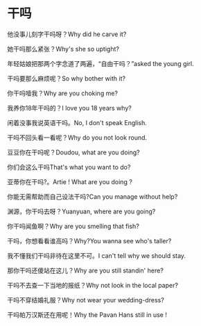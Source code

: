 # 干吗

<p><span class="chinese">他没事儿刻字干吗呀？</span><span class="english">Why did he carve it?</span></p>

<p><span class="chinese">她干吗那么紧张？</span><span class="english">Why's she so uptight?</span></p>

<p><span class="chinese">年轻姑娘把那两个字念道了两遍，“自由干吗？”</span><span class="english">asked the young girl.</span></p>

<p><span class="chinese">干吗要那么麻烦呢？</span><span class="english">So why bother with it?</span></p>

<p><span class="chinese">你干吗噎我？</span><span class="english">Why are you choking me?</span></p>

<p><span class="chinese">我养你18年干吗的？</span><span class="english">I love you 18 years why?</span></p>

<p><span class="chinese">闲着没事我说英语干吗。</span><span class="english">No, I don't speak English.</span></p>

<p><span class="chinese">干吗不回头看一看呢？</span><span class="english">Why do you not look round.</span></p>

<p><span class="chinese">豆豆你在干吗呢？</span><span class="english">Doudou, what are you doing?</span></p>

<p><span class="chinese">你们会这么干吗</span><span class="english">That's what you want to do?</span></p>

<p><span class="chinese">亚蒂你在干吗?。</span><span class="english">Artie ! What are you doing ?</span></p>

<p><span class="chinese">你能无需帮助而自己设法干吗?</span><span class="english">Can you manage without help?</span></p>

<p><span class="chinese">渊源，你干吗去呀？</span><span class="english">Yuanyuan, where are you going?</span></p>

<p><span class="chinese">你干吗闻鱼啊？</span><span class="english">Why are you smelling that fish?</span></p>

<p><span class="chinese">干吗，你想看看谁高吗？</span><span class="english">Why?You wanna see who's taller?</span></p>

<p><span class="chinese">我不懂我们干吗非待在这里不可。</span><span class="english">I can't tell why we should stay.</span></p>

<p><span class="chinese">那你干吗还傻站在这儿？</span><span class="english">Why are you still standin' here?</span></p>

<p><span class="chinese">干吗不去查一下当地的报纸？</span><span class="english">Why not look in the local paper?</span></p>

<p><span class="chinese">干吗不穿结婚礼服？</span><span class="english">Why not wear your wedding-dress?</span></p>

<p><span class="chinese">干吗帕万汉斯还在用呢！</span><span class="english">Why the Pavan Hans still in use !</span></p>

